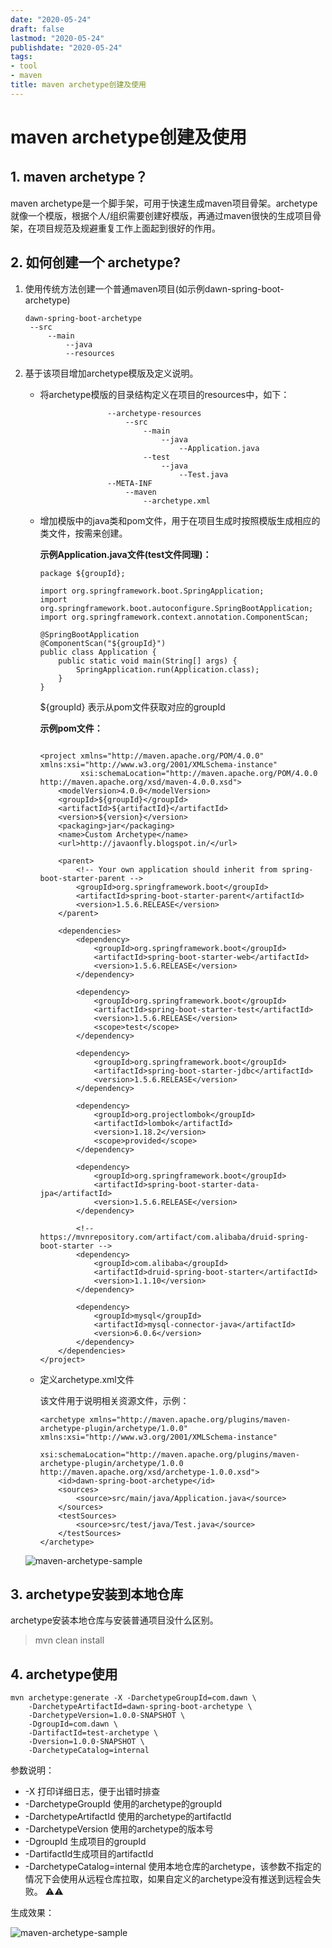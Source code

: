 ```yaml
---
date: "2020-05-24"
draft: false
lastmod: "2020-05-24"
publishdate: "2020-05-24"
tags:
- tool
- maven
title: maven archetype创建及使用
---
```


# maven archetype创建及使用

## 1. maven archetype？

maven archetype是一个脚手架，可用于快速生成maven项目骨架。archetype就像一个模版，根据个人/组织需要创建好模版，再通过maven很快的生成项目骨架，在项目规范及规避重复工作上面起到很好的作用。



## 2. 如何创建一个 archetype?

1. 使用传统方法创建一个普通maven项目(如示例dawn-spring-boot-archetype)

   ```
   dawn-spring-boot-archetype
   	--src
   		--main
   			--java
   			--resources
   ```

   

2. 基于该项目增加archetype模版及定义说明。

   * 将archetype模版的目录结构定义在项目的resources中，如下：

     ```
     				--archetype-resources
     					--src
     						--main
     							--java
     								--Application.java
     						--test
     							--java
     								--Test.java
     				--META-INF
     					--maven
     						--archetype.xml
     ```

   * 增加模版中的java类和pom文件，用于在项目生成时按照模版生成相应的类文件，按需来创建。

     **示例Application.java文件(test文件同理)：**

     ```
     package ${groupId};
     
     import org.springframework.boot.SpringApplication;
     import org.springframework.boot.autoconfigure.SpringBootApplication;
     import org.springframework.context.annotation.ComponentScan;
     
     @SpringBootApplication
     @ComponentScan("${groupId}")
     public class Application {
         public static void main(String[] args) {
             SpringApplication.run(Application.class);
         }
     }
     ```

     ${groupId} 表示从pom文件获取对应的groupId

     

     **示例pom文件：**

     ```
     
     <project xmlns="http://maven.apache.org/POM/4.0.0" xmlns:xsi="http://www.w3.org/2001/XMLSchema-instance"
              xsi:schemaLocation="http://maven.apache.org/POM/4.0.0 http://maven.apache.org/xsd/maven-4.0.0.xsd">
         <modelVersion>4.0.0</modelVersion>
         <groupId>${groupId}</groupId>
         <artifactId>${artifactId}</artifactId>
         <version>${version}</version>
         <packaging>jar</packaging>
         <name>Custom Archetype</name>
         <url>http://javaonfly.blogspot.in/</url>
     
         <parent>
             <!-- Your own application should inherit from spring-boot-starter-parent -->
             <groupId>org.springframework.boot</groupId>
             <artifactId>spring-boot-starter-parent</artifactId>
             <version>1.5.6.RELEASE</version>
         </parent>
     
         <dependencies>
             <dependency>
                 <groupId>org.springframework.boot</groupId>
                 <artifactId>spring-boot-starter-web</artifactId>
                 <version>1.5.6.RELEASE</version>
             </dependency>
     
             <dependency>
                 <groupId>org.springframework.boot</groupId>
                 <artifactId>spring-boot-starter-test</artifactId>
                 <version>1.5.6.RELEASE</version>
                 <scope>test</scope>
             </dependency>
     
             <dependency>
                 <groupId>org.springframework.boot</groupId>
                 <artifactId>spring-boot-starter-jdbc</artifactId>
                 <version>1.5.6.RELEASE</version>
             </dependency>
     
             <dependency>
                 <groupId>org.projectlombok</groupId>
                 <artifactId>lombok</artifactId>
                 <version>1.18.2</version>
                 <scope>provided</scope>
             </dependency>
     
             <dependency>
                 <groupId>org.springframework.boot</groupId>
                 <artifactId>spring-boot-starter-data-jpa</artifactId>
                 <version>1.5.6.RELEASE</version>
             </dependency>
     
             <!-- https://mvnrepository.com/artifact/com.alibaba/druid-spring-boot-starter -->
             <dependency>
                 <groupId>com.alibaba</groupId>
                 <artifactId>druid-spring-boot-starter</artifactId>
                 <version>1.1.10</version>
             </dependency>
     
             <dependency>
                 <groupId>mysql</groupId>
                 <artifactId>mysql-connector-java</artifactId>
                 <version>6.0.6</version>
             </dependency>
         </dependencies>
     </project>
     ```

   * 定义archetype.xml文件

     该文件用于说明相关资源文件，示例：

     ```
     <archetype xmlns="http://maven.apache.org/plugins/maven-archetype-plugin/archetype/1.0.0" xmlns:xsi="http://www.w3.org/2001/XMLSchema-instance"
                xsi:schemaLocation="http://maven.apache.org/plugins/maven-archetype-plugin/archetype/1.0.0 http://maven.apache.org/xsd/archetype-1.0.0.xsd">
         <id>dawn-spring-boot-archetype</id>
         <sources>
             <source>src/main/java/Application.java</source>
         </sources>
         <testSources>
             <source>src/test/java/Test.java</source>
         </testSources>
     </archetype>
     ```
   
   ![maven-archetype-sample](../../../picture/maven-archetype-sample.png)

## 3. archetype安装到本地仓库

archetype安装本地仓库与安装普通项目没什么区别。

> mvn clean install

## 4. archetype使用

```
mvn archetype:generate -X -DarchetypeGroupId=com.dawn \
    -DarchetypeArtifactId=dawn-spring-boot-archetype \
    -DarchetypeVersion=1.0.0-SNAPSHOT \
    -DgroupId=com.dawn \
    -DartifactId=test-archetype \
    -Dversion=1.0.0-SNAPSHOT \
    -DarchetypeCatalog=internal
```

参数说明：

* -X 打印详细日志，便于出错时排查
* -DarchetypeGroupId 使用的archetype的groupId
* -DarchetypeArtifactId 使用的archetype的artifactId
* -DarchetypeVersion 使用的archetype的版本号
* -DgroupId 生成项目的groupId
* -DartifactId生成项目的artifactId
* -DarchetypeCatalog=internal 使用本地仓库的archetype，该参数不指定的情况下会使用从远程仓库拉取，如果自定义的archetype没有推送到远程会失败。 ⚠️⚠️



生成效果：

![maven-archetype-sample](../../../picture/maven-archetype-sample-generated.png)